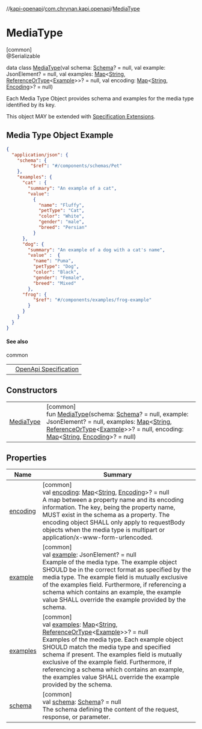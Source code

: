 //[kapi-openapi](../../../index.md)/[com.chrynan.kapi.openapi](../index.md)/[MediaType](index.md)

# MediaType

[common]\
@Serializable

data class [MediaType](index.md)(val schema: [Schema](../-schema/index.md)? = null, val example: JsonElement? = null, val examples: [Map](https://kotlinlang.org/api/latest/jvm/stdlib/kotlin.collections/-map/index.html)&lt;[String](https://kotlinlang.org/api/latest/jvm/stdlib/kotlin/-string/index.html), [ReferenceOrType](../-reference-or-type/index.md)&lt;[Example](../-example/index.md)&gt;&gt;? = null, val encoding: [Map](https://kotlinlang.org/api/latest/jvm/stdlib/kotlin.collections/-map/index.html)&lt;[String](https://kotlinlang.org/api/latest/jvm/stdlib/kotlin/-string/index.html), [Encoding](../-encoding/index.md)&gt;? = null)

Each Media Type Object provides schema and examples for the media type identified by its key.

This object MAY be extended with [Specification Extensions](https://spec.openapis.org/oas/v3.1.0#specificationExtensions).

##  Media Type Object Example

```json
{
  "application/json": {
    "schema": {
         "$ref": "#/components/schemas/Pet"
    },
    "examples": {
      "cat" : {
        "summary": "An example of a cat",
        "value":
          {
            "name": "Fluffy",
            "petType": "Cat",
            "color": "White",
            "gender": "male",
            "breed": "Persian"
          }
      },
      "dog": {
        "summary": "An example of a dog with a cat's name",
        "value" :  {
          "name": "Puma",
          "petType": "Dog",
          "color": "Black",
          "gender": "Female",
          "breed": "Mixed"
        },
      "frog": {
          "$ref": "#/components/examples/frog-example"
        }
      }
    }
  }
}
```

#### See also

common

| | |
|---|---|
|  | [OpenApi Specification](https://spec.openapis.org/oas/v3.1.0#media-type-object) |

## Constructors

| | |
|---|---|
| [MediaType](-media-type.md) | [common]<br>fun [MediaType](-media-type.md)(schema: [Schema](../-schema/index.md)? = null, example: JsonElement? = null, examples: [Map](https://kotlinlang.org/api/latest/jvm/stdlib/kotlin.collections/-map/index.html)&lt;[String](https://kotlinlang.org/api/latest/jvm/stdlib/kotlin/-string/index.html), [ReferenceOrType](../-reference-or-type/index.md)&lt;[Example](../-example/index.md)&gt;&gt;? = null, encoding: [Map](https://kotlinlang.org/api/latest/jvm/stdlib/kotlin.collections/-map/index.html)&lt;[String](https://kotlinlang.org/api/latest/jvm/stdlib/kotlin/-string/index.html), [Encoding](../-encoding/index.md)&gt;? = null) |

## Properties

| Name | Summary |
|---|---|
| [encoding](encoding.md) | [common]<br>val [encoding](encoding.md): [Map](https://kotlinlang.org/api/latest/jvm/stdlib/kotlin.collections/-map/index.html)&lt;[String](https://kotlinlang.org/api/latest/jvm/stdlib/kotlin/-string/index.html), [Encoding](../-encoding/index.md)&gt;? = null<br>A map between a property name and its encoding information. The key, being the property name, MUST exist in the schema as a property. The encoding object SHALL only apply to requestBody objects when the media type is multipart or application/x-www-form-urlencoded. |
| [example](example.md) | [common]<br>val [example](example.md): JsonElement? = null<br>Example of the media type. The example object SHOULD be in the correct format as specified by the media type. The example field is mutually exclusive of the examples field. Furthermore, if referencing a schema which contains an example, the example value SHALL override the example provided by the schema. |
| [examples](examples.md) | [common]<br>val [examples](examples.md): [Map](https://kotlinlang.org/api/latest/jvm/stdlib/kotlin.collections/-map/index.html)&lt;[String](https://kotlinlang.org/api/latest/jvm/stdlib/kotlin/-string/index.html), [ReferenceOrType](../-reference-or-type/index.md)&lt;[Example](../-example/index.md)&gt;&gt;? = null<br>Examples of the media type. Each example object SHOULD match the media type and specified schema if present. The examples field is mutually exclusive of the example field. Furthermore, if referencing a schema which contains an example, the examples value SHALL override the example provided by the schema. |
| [schema](schema.md) | [common]<br>val [schema](schema.md): [Schema](../-schema/index.md)? = null<br>The schema defining the content of the request, response, or parameter. |
